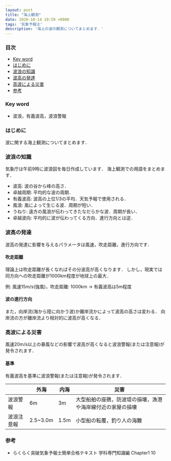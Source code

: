 ```yaml
---
layout: post
title: "海上観測"
date: 2020-10-14 19:59 +0900
tags: '気象予報士'
description: '海上の波の観測についてまとめます．'
---
```


### 目次
- [Key word](#key-word)
- [はじめに](#はじめに)
- [波浪の知識](#波浪の知識)
- [波高の発達](#波高の発達)
- [高波による災害](#高波による災害)
- [参考](#参考)

### Key word
- 波浪，有義波高，波浪警報

### はじめに
波に関する海上観測についてまとめます．

### 波浪の知識
気象庁は午前9時に波浪図を毎日作成しています．
海上観測での用語をまとめます．

- 波高: 波の谷から峰の高さ．
- 卓越周期: 平均的な波の周期．
- 有義波高: 波高の上位1/3の平均．天気予報で使用される．
- 風浪: 風によって生じる波．周期が短い．
- うねり: 遠方の風浪が伝わってきたなだらかな波．周期が長い．
- 卓越波向: 平均的に波が伝わってくる方向．進行方向とは逆．

### 波高の発達
波高の発達に影響を与えるパラメータは風速，吹走距離，進行方向です．

#### 吹走距離
理論上は吹走距離が長くなればその分波高が高くなります．
しかし，現実では同方向への吹走距離が1000km程度が地球上の最大．

例: 風速15m/s(強風)，吹走距離: 1000km -> 有義波高は5m程度

#### 波の進行方向
また，向岸流(海から陸に向かう波)か離岸流かによって波高の高さは変わる．
向岸流の方が離岸流より相対的に波高が高くなる．

### 高波による災害
風速20m/s以上の暴風などの影響で波高が高くなると波浪警報(または注意報)が発令されます．

#### 基準
有義波高を基準に波浪警報(または注意報)が発令されます．

| | 外海 | 内海 |災害|
|---|---|---|---|
|波浪警報|6m |3m|大型船舶の座礁，防波堤の損壊，漁港や海岸線付近の家屋の損壊|
|波浪注意報|2.5~3.0m|1.5m|小型船の転覆，釣り人の海難|


### 参考
- らくらく突破気象予報士簡単合格テキスト 学科専門知識編 Chapter1 10
